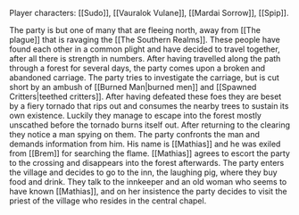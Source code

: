 Player characters: [[Sudo]], [[Vauralok Vulane]], [[Mardai Sorrow]], [[Spip]].

The party is but one of many that are fleeing north, away from [[The plague]] that is ravaging the [[The Southern Realms]]. These people have found each other in a common plight and have decided to travel together, after all there is strength in numbers. After having travelled along the path through a forest for several days, the party comes upon a broken and abandoned carriage. The party tries to investigate the carriage, but is cut short by an ambush of [[Burned Man|burned men]] and [[Spawned Critters|teethed critters]]. After having defeated these foes they are beset by a fiery tornado that rips out and consumes the nearby trees to sustain its own existence. Luckily they manage to escape into the forest mostly unscathed before the tornado burns itself out. After returning to the clearing they notice a man spying on them. The party confronts the man and demands information from him. His name is [[Mathias]] and he was exiled from [[Brem]] for searching the flame. [[Mathias]] agrees to escort the party to the crossing and disappears into the forest afterwards. The party enters the village and decides to go to the inn, the laughing pig, where they buy food and drink. They talk to the innkeeper and an old woman who seems to have known [[Mathias]], and on her insistence the party decides to visit the priest of the village who resides in the central chapel.